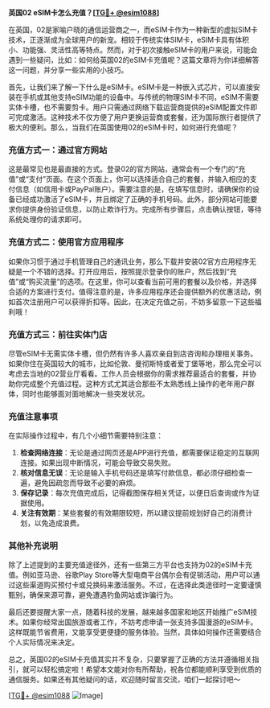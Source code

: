 **英国02 eSIM卡怎么充值？[[TG💪+ @esim1088](https://t.me/s/esim1088)]**

在英国，02是家喻户晓的通信运营商之一，而eSIM卡作为一种新型的虚拟SIM卡技术，正逐渐成为全球用户的新宠。相较于传统实体SIM卡，eSIM卡具有体积小、功能强、灵活性高等特点。然而，对于初次接触eSIM卡的用户来说，可能会遇到一些疑问，比如：如何给英国02的eSIM卡充值呢？这篇文章将为你详细解答这一问题，并分享一些实用的小技巧。

首先，让我们来了解一下什么是eSIM卡。eSIM卡是一种嵌入式芯片，可以直接安装在手机或其他支持eSIM功能的设备中。与传统的物理SIM卡不同，eSIM不需要实体卡槽，也不需要剪卡。用户只需通过网络下载运营商提供的eSIM配置文件即可完成激活。这种技术不仅方便了用户更换运营商或套餐，还为国际旅行者提供了极大的便利。那么，当我们在英国使用02的eSIM卡时，如何进行充值呢？

### **充值方式一：通过官方网站**
这是最常见也是最直接的方式。登录02的官方网站，通常会有一个专门的“充值”或“支付”页面。在这个页面上，你可以选择适合自己的套餐，并输入相应的支付信息（如信用卡或PayPal账户）。需要注意的是，在填写信息时，请确保你的设备已经成功激活了eSIM卡，并且绑定了正确的手机号码。此外，部分网站可能要求你提供身份验证信息，以防止欺诈行为。完成所有步骤后，点击确认按钮，等待系统处理你的请求即可。

### **充值方式二：使用官方应用程序**
如果你习惯于通过手机管理自己的通讯业务，那么下载并安装02官方应用程序无疑是一个不错的选择。打开应用后，按照提示登录你的账户，然后找到“充值”或“购买流量”的选项。在这里，你可以查看当前可用的套餐以及价格，并选择合适的方案进行支付。值得注意的是，许多应用程序还会提供额外的优惠活动，例如首次注册用户可以获得折扣等。因此，在决定充值之前，不妨多留意一下这些福利哦！

### **充值方式三：前往实体门店**
尽管eSIM卡无需实体卡槽，但仍然有许多人喜欢亲自到店咨询和办理相关事务。如果你住在英国较大的城市，比如伦敦、曼彻斯特或者爱丁堡等地，那么完全可以考虑去当地的02营业厅看看。工作人员会根据你的需求推荐最适合的套餐，并协助你完成整个充值过程。这种方式尤其适合那些不太熟悉线上操作的老年用户群体，同时也能够面对面地解决一些突发状况。

### **充值注意事项**
在实际操作过程中，有几个小细节需要特别注意：
1. **检查网络连接**：无论是通过网页还是APP进行充值，都需要保证稳定的互联网连接。如果出现中断情况，可能会导致交易失败。
2. **核对信息无误**：无论是输入手机号码还是填写付款信息，都必须仔细检查一遍，避免因疏忽而导致不必要的麻烦。
3. **保存记录**：每次充值完成后，记得截图保存相关凭证，以便日后查询或作为证据使用。
4. **关注有效期**：某些套餐的有效期限较短，所以建议提前规划好自己的消费计划，以免造成浪费。

### **其他补充说明**
除了上述提到的主要充值途径外，还有一些第三方平台也支持为02的eSIM卡充值。例如亚马逊、谷歌Play Store等大型电商平台偶尔会有促销活动，用户可以通过这些渠道购买预付卡或兑换码来激活服务。不过，在选择此类途径时一定要谨慎甄别，确保来源可靠，避免遭遇钓鱼网站或诈骗行为。

最后还要提醒大家一点，随着科技的发展，越来越多国家和地区开始推广eSIM技术。如果你经常出国旅游或者工作，不妨考虑申请一张支持多国漫游的eSIM卡。这样既能节省费用，又能享受更便捷的服务体验。当然，具体如何操作还需要结合个人实际情况来决定。

总之，英国02的eSIM卡充值其实并不复杂，只要掌握了正确的方法并遵循相关指引，就可以轻松搞定啦！希望本文能对你有所帮助，祝各位都能顺利享受到优质的通信服务。如果还有其他疑问的话，欢迎随时留言交流，咱们一起探讨吧～

[[TG💪+ @esim1088](https://t.me/s/esim1088) ![Image](https://i.postimg.cc/4NQfJmqS/Snipaste-2025-05-13-00-14-12.png)]